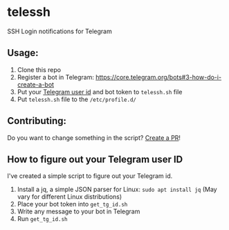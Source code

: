 # telessh
SSH Login notifications for Telegram

## Usage:

1. Clone this repo
2. Register a bot in Telegram: https://core.telegram.org/bots#3-how-do-i-create-a-bot
3. Put your [Telegram user id](#how-to-figure-out-your-telegram-user-id) and bot token to `telessh.sh` file
4. Put `telessh.sh` file to the `/etc/profile.d/`

## Contributing:

Do you want to change something in the script? [Create a PR](https://github.com/antouhou/telessh/compare)!

## How to figure out your Telegram user ID

I've created a simple script to figure out your Telegram id. 
1. Install a jq, a simple JSON parser for Linux: `sudo apt install jq` (May vary for different Linux distributions)
2. Place your bot token into `get_tg_id.sh`
3. Write any message to your bot in Telegram
4. Run `get_tg_id.sh`